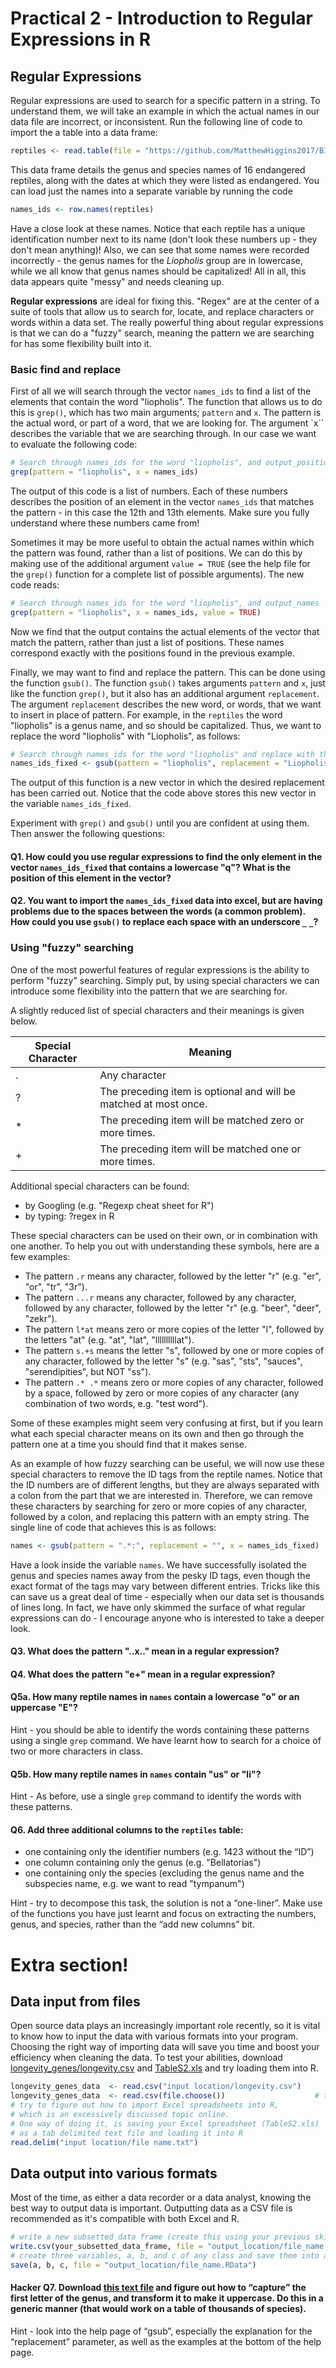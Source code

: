 # **Practical 2 - Introduction to Regular Expressions in R**

## Regular Expressions

Regular expressions are used to search for a specific pattern in a string. To understand them, we will take an example in which the actual names in our data file are incorrect, or inconsistent. Run the following line of code to import the a table into a data frame:

```R
reptiles <- read.table(file = "https://github.com/MatthewHiggins2017/BIO773P/blob/main/docs/data/reptiles.txt")
```

This data frame details the genus and species names of 16 endangered reptiles, along with the dates at which they were listed as endangered. You can load just the names into a separate variable by running the code

```R
names_ids <- row.names(reptiles)
```

Have a close look at these names. Notice that each reptile has a unique identification number next to its name (don't look these numbers up - they don't mean anything)! Also, we can see that some names were recorded incorrectly - the genus names for the *Liopholis* group are in lowercase, while we all know that genus names should be capitalized! All in all, this data appears quite "messy" and needs cleaning up.

**Regular expressions** are ideal for fixing this. "Regex" are at the center of a suite of tools that allow us to search for, locate, and replace characters or words within a data set. The really powerful thing about regular expressions is that we can do a "fuzzy" search, meaning the pattern we are searching for has some flexibility built into it.

### Basic find and replace

First of all we will search through the vector `names_ids` to find a list of the elements that contain the word "liopholis". The function that allows us to do this is `grep()`, which has two main arguments; `pattern` and `x`. The pattern is the actual word, or part of a word, that we are looking for. The argument `x`` describes the variable that we are searching through. In our case we want to evaluate the following code:

```R
# Search through names_ids for the word "liopholis", and output_positions
grep(pattern = "liopholis", x = names_ids)
```

The output of this code is a list of numbers. Each of these numbers describes the position of an element in the vector `names_ids` that matches the pattern - in this case the 12th and 13th elements. Make sure you fully understand where these numbers came from!

Sometimes it may be more useful to obtain the actual names within which the pattern was found, rather than a list of positions. We can do this by making use of the additional argument `value = TRUE` (see the help file for the `grep()` function for a complete list of possible arguments). The new code reads:

```R
# Search through names_ids for the word "liopholis", and output_names
grep(pattern = "liopholis", x = names_ids, value = TRUE)
```

Now we find that the output contains the actual elements of the vector that match the pattern, rather than just a list of positions. These names correspond exactly with the positions found in the previous example.

Finally, we may want to find and replace the pattern. This can be done using the function `gsub()`. The function `gsub()` takes arguments `pattern` and `x`, just like the function `grep()`, but it also has an additional argument `replacement`. The argument `replacement` describes the new word, or words, that we want to insert in place of pattern. For example, in the `reptiles` the word "liopholis" is a genus name, and so should be capitalized. Thus, we want to replace the word "liopholis" with "Liopholis", as follows:

```R
# Search through names_ids for the word "liopholis" and replace with the word "Liopholis".
names_ids_fixed <- gsub(pattern = "liopholis", replacement = "Liopholis", x = names_ids)
```

The output of this function is a new vector in which the desired replacement has been carried out. Notice that the code above stores this new vector in the variable `names_ids_fixed`.

Experiment with `grep()` and `gsub()` until you are confident at using them. Then answer the following questions:

#### Q1. How could you use regular expressions to find the only element in the vector `names_ids_fixed` that contains a lowercase "q"? What is the position of this element in the vector?

#### Q2. You want to import the `names_ids_fixed` data into excel, but are having problems due to the spaces between the words (a common problem). How could you use `gsub()` to replace each space with an underscore `_` `_`?

### Using "fuzzy" searching

One of the most powerful features of regular expressions is the ability to perform "fuzzy" searching. Simply put, by using special characters we can introduce some flexibility into the pattern that we are searching for.

A slightly reduced list of special characters and their meanings is given below.

|Special Character | Meaning  |
|------------------|----------|
|.                 | Any character |
|?                 | The preceding item is optional and will be matched at most once. |
|*                 | The preceding item will be matched zero or more times. |
|+                 | The preceding item will be matched one or more times. |

Additional special characters can be found:

* by Googling (e.g. "Regexp cheat sheet for R")
* by typing: ?regex in R

These special characters can be used on their own, or in combination with one another. To help you out with understanding these symbols, here are a few examples:

* The pattern `.r` means any character, followed by the letter "r" (e.g. "er", "or", "tr", "3r").
* The pattern `...r` means any character, followed by any character, followed by any character, followed by the letter "r" (e.g. "beer", "deer", "zekr").
* The pattern `l*at` means zero or more copies of the letter "l", followed by the letters "at" (e.g. "at", "lat", "llllllllllat").
* The pattern `s.+s` means the letter "s", followed by one or more copies of any character, followed by the letter "s" (e.g. "sas", "sts", "sauces", "serendipities", but NOT "ss").
* The pattern `.* .*` means zero or more copies of any character, followed by a space, followed by zero or more copies of any character (any combination of two words, e.g. "test word").

Some of these examples might seem very confusing at first, but if you learn what each special character means on its own and then go through the pattern one at a time you should find that it makes sense.

As an example of how fuzzy searching can be useful, we will now use these special characters to remove the ID tags from the reptile names. Notice that the ID numbers are of different lengths, but they are always separated with a colon from the part that we are interested in. Therefore, we can remove these characters by searching for zero or more copies of any character, followed by a colon, and replacing this pattern with an empty string. The single line of code that achieves this is as follows:

```R
names <- gsub(pattern = ".*:", replacement = "", x = names_ids_fixed)
```
Have a look inside the variable `names`. We have successfully isolated the genus and species names away from the pesky ID tags, even though the exact format of the tags may vary between different entries. Tricks like this can save us a great deal of time - especially when our data set is thousands of lines long. In fact, we have only skimmed the surface of what regular expressions can do - I encourage anyone who is interested to take a deeper look.

#### Q3. What does the pattern "..x.." mean in a regular expression?

#### Q4. What does the pattern "e+" mean in a regular expression?

#### Q5a. How many reptile names in `names` contain a lowercase "o" or an uppercase "E"?

Hint - you should be able to identify the words containing these patterns using a single `grep` command. We have learnt how to search for a choice of two or more characters in class.

#### Q5b. How many reptile names in `names` contain "us" or "li"?

Hint - As before, use a single `grep` command to identify the words with these patterns.

#### Q6. Add three additional columns to the `reptiles` table:
* one containing only the identifier numbers (e.g. 1423 without the “ID”)
* one column containing only the genus (e.g. "Bellatorias")
* one containing only the species (excluding the genus name and the subspecies name, e.g. we want to read "tympanum")

Hint - try to decompose this task, the solution is not a “one-liner”. Make use of the functions you have just learnt and focus on extracting the numbers, genus, and species, rather than the “add new columns” bit.


# Extra section!

## Data input from files
Open source data plays an increasingly important role recently, so it is vital to know how to input the data with various formats into your program. Choosing the right way of importing data will save you time and boost your efficiency when cleaning the data. To test your abilities, download  [longevity_genes/longevity.csv](https://genomics.senescence.info/longevity/longevity_genes.zip) and [TableS2.xls](https://genomics.senescence.info/diet/TableS2.xls) and try loading them into R.

```R
longevity_genes_data  <- read.csv("input location/longevity.csv")
longevity_genes_data  <- read.csv(file.choose())                    # to choose the file
# try to figure out how to import Excel spreadsheets into R,
# which is an excessively discussed topic online.
# One way of doing it, is saving your Excel spreadsheet (TableS2.xls)
# as a tab delimited text file and loading it into R
read.delim("input location/file name.txt")
```

## Data output into various formats
Most of the time, as either a data recorder or a data analyst, knowing the best way to output data is important. Outputting data as a CSV file is recommended as it's compatible with both Excel and R.

```R
# write a new subsetted data frame (create this using your previous skills) into a CSV file
write.csv(your_subsetted_data_frame, file = "output_location/file_name.csv")
# create three variables, a, b, and c of any class and save them into a .RData file (What is this? When could it be useful?)
save(a, b, c, file = "output_location/file_name.RData")
```

#### Hacker Q7.  Download [this text file](https://github.com/MatthewHiggins2017/BIO773P/blob/main/docs/data/reptiles_lower.txt) and figure out how to “capture” the first letter of the genus, and transform it to make it uppercase. Do this in a generic manner (that would work on a table of thousands of species).
Hint - look into the help page of “gsub”, especially the explanation for the “replacement” parameter, as well as the examples at the bottom of the help page.

